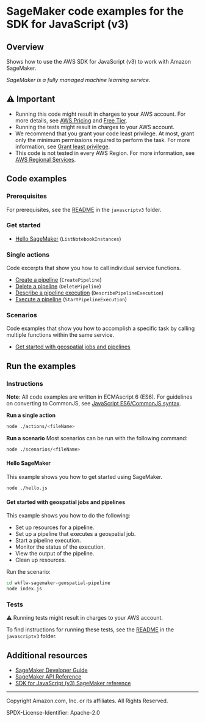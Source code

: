 # SageMaker code examples for the SDK for JavaScript (v3)

## Overview

Shows how to use the AWS SDK for JavaScript (v3) to work with Amazon SageMaker.

<!--custom.overview.start-->
<!--custom.overview.end-->

_SageMaker is a fully managed machine learning service._

## ⚠ Important

* Running this code might result in charges to your AWS account. For more details, see [AWS Pricing](https://aws.amazon.com/pricing/?aws-products-pricing.sort-by=item.additionalFields.productNameLowercase&aws-products-pricing.sort-order=asc&awsf.Free%20Tier%20Type=*all&awsf.tech-category=*all) and [Free Tier](https://aws.amazon.com/free/?all-free-tier.sort-by=item.additionalFields.SortRank&all-free-tier.sort-order=asc&awsf.Free%20Tier%20Types=*all&awsf.Free%20Tier%20Categories=*all).
* Running the tests might result in charges to your AWS account.
* We recommend that you grant your code least privilege. At most, grant only the minimum permissions required to perform the task. For more information, see [Grant least privilege](https://docs.aws.amazon.com/IAM/latest/UserGuide/best-practices.html#grant-least-privilege).
* This code is not tested in every AWS Region. For more information, see [AWS Regional Services](https://aws.amazon.com/about-aws/global-infrastructure/regional-product-services).

<!--custom.important.start-->
<!--custom.important.end-->

## Code examples

### Prerequisites

For prerequisites, see the [README](../../README.md#Prerequisites) in the `javascriptv3` folder.


<!--custom.prerequisites.start-->
<!--custom.prerequisites.end-->

### Get started

- [Hello SageMaker](hello.js#L8) (`ListNotebookInstances`)


### Single actions

Code excerpts that show you how to call individual service functions.

- [Create a pipeline](scenarios/wkflw-sagemaker-geospatial-pipeline/lib.js#L368) (`CreatePipeline`)
- [Delete a pipeline](scenarios/wkflw-sagemaker-geospatial-pipeline/lib.js#L403) (`DeletePipeline`)
- [Describe a pipeline execution](scenarios/wkflw-sagemaker-geospatial-pipeline/lib.js#L594) (`DescribePipelineExecution`)
- [Execute a pipeline](scenarios/wkflw-sagemaker-geospatial-pipeline/lib.js#L509) (`StartPipelineExecution`)

### Scenarios

Code examples that show you how to accomplish a specific task by calling multiple
functions within the same service.

- [Get started with geospatial jobs and pipelines](scenarios/wkflw-sagemaker-geospatial-pipeline/lib.js)


<!--custom.examples.start-->
<!--custom.examples.end-->

## Run the examples

### Instructions

**Note**: All code examples are written in ECMAscript 6 (ES6). For guidelines on converting to CommonJS, see
[JavaScript ES6/CommonJS syntax](https://docs.aws.amazon.com/sdk-for-javascript/v3/developer-guide/sdk-examples-javascript-syntax.html).

**Run a single action**

```bash
node ./actions/<fileName>
```

**Run a scenario**
Most scenarios can be run with the following command:
```bash
node ./scenarios/<fileName>
```

<!--custom.instructions.start-->
<!--custom.instructions.end-->

#### Hello SageMaker

This example shows you how to get started using SageMaker.

```bash
node ./hello.js
```


#### Get started with geospatial jobs and pipelines

This example shows you how to do the following:

- Set up resources for a pipeline.
- Set up a pipeline that executes a geospatial job.
- Start a pipeline execution.
- Monitor the status of the execution.
- View the output of the pipeline.
- Clean up resources.

<!--custom.scenario_prereqs.sagemaker_Scenario_Pipelines.start-->
<!--custom.scenario_prereqs.sagemaker_Scenario_Pipelines.end-->


<!--custom.scenarios.sagemaker_Scenario_Pipelines.start-->

Run the scenario:

```bash
cd wkflw-sagemaker-geospatial-pipeline
node index.js
```

<!--custom.scenarios.sagemaker_Scenario_Pipelines.end-->

### Tests

⚠ Running tests might result in charges to your AWS account.


To find instructions for running these tests, see the [README](../../README.md#Tests)
in the `javascriptv3` folder.



<!--custom.tests.start-->
<!--custom.tests.end-->

## Additional resources

- [SageMaker Developer Guide](https://docs.aws.amazon.com/sagemaker/latest/dg/whatis.html)
- [SageMaker API Reference](https://docs.aws.amazon.com/sagemaker/latest/APIReference/Welcome.html)
- [SDK for JavaScript (v3) SageMaker reference](https://docs.aws.amazon.com/AWSJavaScriptSDK/v3/latest/client/sagemaker)

<!--custom.resources.start-->
<!--custom.resources.end-->

---

Copyright Amazon.com, Inc. or its affiliates. All Rights Reserved.

SPDX-License-Identifier: Apache-2.0